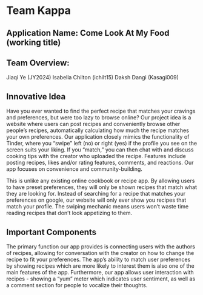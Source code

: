 # Team Kappa
## Application Name: Come Look At My Food (working title)
## Team Overview:
Jiaqi Ye (JY2024)
Isabella Chilton (ichilt15)
Daksh Dangi (Kasagi009)
## Innovative Idea
Have you ever wanted to find the perfect recipe that matches your cravings and preferences, but were too lazy to browse online? Our project idea is a website where users can post recipes and conveniently browse other people’s recipes, automatically calculating how much the recipe matches your own preferences. Our application closely mimics the functionality of Tinder, where you “swipe” left (no) or right (yes) if the profile you see on the screen suits your liking. If you “match,” you can then chat with and discuss cooking tips with the creator who uploaded the recipe. Features include posting recipes, likes and/or rating features, comments, and reactions. Our app focuses on convenience and community-building.

This is unlike any existing online cookbook or recipe app. By allowing users to have preset preferences, they will only be shown recipes that match what they are looking for. Instead of searching for a recipe that matches your preferences on google, our website will only ever show you recipes that match your profile. The swiping mechanic means users won’t waste time reading recipes that don’t look appetizing to them.

## Important Components
The primary function our app provides is connecting users with the authors of recipes, allowing for conversation with the creator on how to change the recipe to fit your preferences.
The app’s ability to match user preferences by showing recipes which are more likely to interest them is also one of the main features of the app. Furthermore, our app allows user interaction with recipes - showing a “yum” meter which indicates user sentiment, as well as a comment section for people to vocalize their thoughts. 
